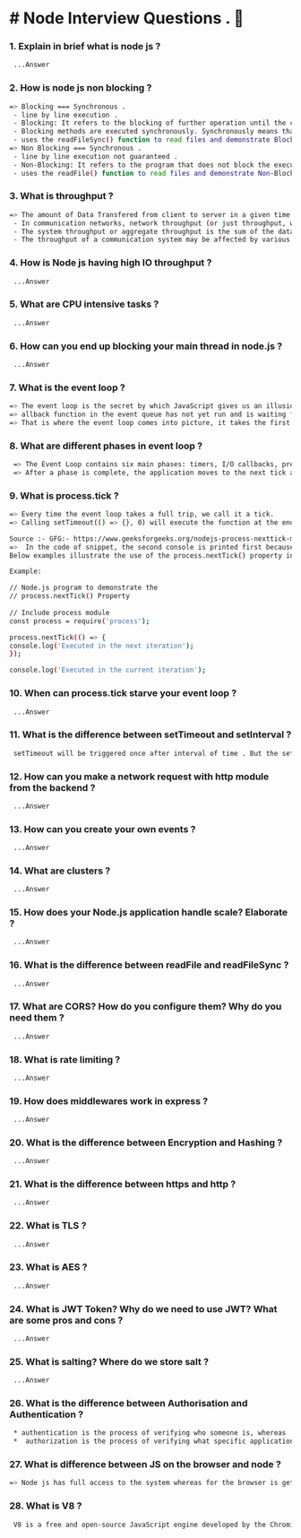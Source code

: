# # Node Interview Questions . 👋

### 1. Explain in brief what is node js ?
```bash
 ...Answer
```
### 2. How is node js non blocking ?
```bash
=> Blocking === Synchronous .
 - line by line execution .
 - Blocking: It refers to the blocking of further operation until the current operation finishes.
 - Blocking methods are executed synchronously. Synchronously means that the program is executed line by line. The program waits until the called function or the operation returns.
 - uses the readFileSync() function to read files and demonstrate Blocking in Node.js
=> Non Blocking === Synchronous .
 - line by line execution not guaranteed .
 - Non-Blocking: It refers to the program that does not block the execution of further operations. Non-Blocking methods are executed asynchronously. Asynchronously means that the program may not necessarily execute line by line. The program calls the function and move to the next operation and does not wait for it to return.
 - uses the readFile() function to read files and demonstrate Non-Blocking in Node.js
```
### 3. What is throughput ?
```bash
=> The amount of Data Transfered from client to server in a given time period is called Data Throughput .
 - In communication networks, network throughput (or just throughput, when in context) is the rate of successful message delivery over a communication channel, such as Ethernet or packet radio. The data these messages belong to may be delivered over a physical or logical link, or it can pass through a certain network node. Throughput is usually measured in bits per second (bit/s or bps), and sometimes in data packets per second (p/s or pps) or data packets per time slot.
 - The system throughput or aggregate throughput is the sum of the data rates that are delivered to all terminals in a network.[1] Throughput is essentially synonymous to digital bandwidth consumption; it can be analyzed mathematically by applying the queueing theory, where the load in packets per time unit is denoted as the arrival rate (λ), and the throughput, where the drop in packets per time unit, is denoted as the departure rate (μ).
 - The throughput of a communication system may be affected by various factors, including the limitations of underlying analog physical medium, available processing power of the system components, and end-user behavior. When various protocol overheads are taken into account, useful rate of the transferred data can be significantly lower than the maximum achievable throughput; the useful part is usually referred to as goodput.
```
### 4. How is Node js having high IO throughput ?
```bash
 ...Answer
```
### 5. What are CPU intensive tasks ?
```bash
 ...Answer
```
### 6. How can you end up blocking your main thread in node.js ?
```bash
 ...Answer
```
### 7. What is the event loop ?
```bash
=> The event loop is the secret by which JavaScript gives us an illusion of being multithreaded even though it is single-threaded .
=> allback function in the event queue has not yet run and is waiting for its time into the stack when the SetTimeOut() is being executed and the Web API is making the mentioned wait. When the function stack becomes empty, the function gets loaded onto the stack .
=> That is where the event loop comes into picture, it takes the first event from the Event Queue and places it onto the stack .
```
### 8. What are different phases in event loop ?
```bash
 => The Event Loop contains six main phases: timers, I/O callbacks, preparation / idle phase, I/O polling, setImmediate() callbacks execution, and close events callbacks.
 => After a phase is complete, the application moves to the next tick and all phases are repeated again starting with timers until there is nothing left to process
```
### 9. What is process.tick ?
```bash
=> Every time the event loop takes a full trip, we call it a tick.
=> Calling setTimeout(() => {}, 0) will execute the function at the end of next tick, much later than when using nextTick() which prioritizes the call and executes it just before the beginning of the next tick. REF:- https://nodejs.dev/learn/understanding-process-nexttick

Source :- GFG:- https://www.geeksforgeeks.org/nodejs-process-nexttick-method/
=>  In the code of snippet, the second console is printed first because this is a part of the current iteration of the event loop, and the first console is a part of a callback function that is associated with the process.nextTick() executed in the next iteration of the event loop.
Below examples illustrate the use of the process.nextTick() property in NodeJS:

Example:

// Node.js program to demonstrate the
// process.nextTick() Property
	
// Include process module
const process = require('process');

process.nextTick(() => {
console.log('Executed in the next iteration');
});

console.log('Executed in the current iteration');

```
### 10. When can process.tick starve your event loop ?
```bash
 ...Answer
```
### 11. What is the difference between setTimeout and setInterval ?
```bash
 setTimeout will be triggered once after interval of time . But the setInterval keeps trigering expression regularly after a given interval of time.
```
### 12. How can you make a network request with http module from the backend ?
```bash
 ...Answer
```
### 13. How can you create your own events ?
```bash
 ...Answer
```
### 14. What are clusters ?
```bash
 ...Answer
```
### 15. How does your Node.js application handle scale? Elaborate ?
```bash
 ...Answer
```
### 16. What is the difference between readFile and readFileSync ?
```bash
 ...Answer
```
### 17. What are CORS? How do you configure them? Why do you need them ?
```bash
 ...Answer
```
### 18. What is rate limiting ?
```bash
 ...Answer
```
### 19. How does middlewares work in express ?
```bash
 ...Answer
```
### 20. What is the difference between Encryption and Hashing ?
```bash
 ...Answer
```
### 21. What is the difference between https and http ?
```bash
 ...Answer
```
### 22. What is TLS ?
```bash
 ...Answer
```
### 23. What is AES ?
```bash
 ...Answer
```
### 24. What is JWT Token? Why do we need to use JWT? What are some pros and cons ?
```bash
 ...Answer
```
### 25. What is salting? Where do we store salt ?
```bash
 ...Answer
```
### 26. What is the difference between Authorisation and Authentication ?
```bash
 * authentication is the process of verifying who someone is, whereas
 *  authorization is the process of verifying what specific applications, files, and data a user has access to
```
### 27. What is difference between JS on the browser and node ?
```bash
=> Node js has full access to the system whereas for the browser is get access to the given files.
```
### 28. What is V8 ?
```bash
 V8 is a free and open-source JavaScript engine developed by the Chromium Project for Google Chrome and Chromium web browsers. The project’s creator is Lars Bak. The first version of the V8 engine was released at the same time as the first version of Chrome: 2 September 2008.
```
